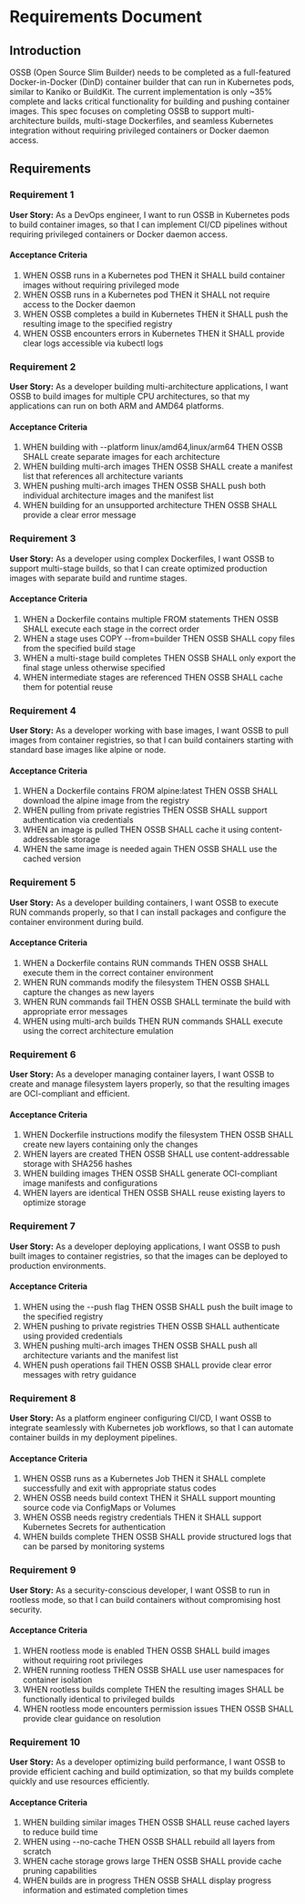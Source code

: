 # Requirements Document

## Introduction

OSSB (Open Source Slim Builder) needs to be completed as a full-featured Docker-in-Docker (DinD) container builder that can run in Kubernetes pods, similar to Kaniko or BuildKit. The current implementation is only ~35% complete and lacks critical functionality for building and pushing container images. This spec focuses on completing OSSB to support multi-architecture builds, multi-stage Dockerfiles, and seamless Kubernetes integration without requiring privileged containers or Docker daemon access.

## Requirements

### Requirement 1

**User Story:** As a DevOps engineer, I want to run OSSB in Kubernetes pods to build container images, so that I can implement CI/CD pipelines without requiring privileged containers or Docker daemon access.

#### Acceptance Criteria

1. WHEN OSSB runs in a Kubernetes pod THEN it SHALL build container images without requiring privileged mode
2. WHEN OSSB runs in a Kubernetes pod THEN it SHALL not require access to the Docker daemon
3. WHEN OSSB completes a build in Kubernetes THEN it SHALL push the resulting image to the specified registry
4. WHEN OSSB encounters errors in Kubernetes THEN it SHALL provide clear logs accessible via kubectl logs

### Requirement 2

**User Story:** As a developer building multi-architecture applications, I want OSSB to build images for multiple CPU architectures, so that my applications can run on both ARM and AMD64 platforms.

#### Acceptance Criteria

1. WHEN building with --platform linux/amd64,linux/arm64 THEN OSSB SHALL create separate images for each architecture
2. WHEN building multi-arch images THEN OSSB SHALL create a manifest list that references all architecture variants
3. WHEN pushing multi-arch images THEN OSSB SHALL push both individual architecture images and the manifest list
4. WHEN building for an unsupported architecture THEN OSSB SHALL provide a clear error message

### Requirement 3

**User Story:** As a developer using complex Dockerfiles, I want OSSB to support multi-stage builds, so that I can create optimized production images with separate build and runtime stages.

#### Acceptance Criteria

1. WHEN a Dockerfile contains multiple FROM statements THEN OSSB SHALL execute each stage in the correct order
2. WHEN a stage uses COPY --from=builder THEN OSSB SHALL copy files from the specified build stage
3. WHEN a multi-stage build completes THEN OSSB SHALL only export the final stage unless otherwise specified
4. WHEN intermediate stages are referenced THEN OSSB SHALL cache them for potential reuse

### Requirement 4

**User Story:** As a developer working with base images, I want OSSB to pull images from container registries, so that I can build containers starting with standard base images like alpine or node.

#### Acceptance Criteria

1. WHEN a Dockerfile contains FROM alpine:latest THEN OSSB SHALL download the alpine image from the registry
2. WHEN pulling from private registries THEN OSSB SHALL support authentication via credentials
3. WHEN an image is pulled THEN OSSB SHALL cache it using content-addressable storage
4. WHEN the same image is needed again THEN OSSB SHALL use the cached version

### Requirement 5

**User Story:** As a developer building containers, I want OSSB to execute RUN commands properly, so that I can install packages and configure the container environment during build.

#### Acceptance Criteria

1. WHEN a Dockerfile contains RUN commands THEN OSSB SHALL execute them in the correct container environment
2. WHEN RUN commands modify the filesystem THEN OSSB SHALL capture the changes as new layers
3. WHEN RUN commands fail THEN OSSB SHALL terminate the build with appropriate error messages
4. WHEN using multi-arch builds THEN RUN commands SHALL execute using the correct architecture emulation

### Requirement 6

**User Story:** As a developer managing container layers, I want OSSB to create and manage filesystem layers properly, so that the resulting images are OCI-compliant and efficient.

#### Acceptance Criteria

1. WHEN Dockerfile instructions modify the filesystem THEN OSSB SHALL create new layers containing only the changes
2. WHEN layers are created THEN OSSB SHALL use content-addressable storage with SHA256 hashes
3. WHEN building images THEN OSSB SHALL generate OCI-compliant image manifests and configurations
4. WHEN layers are identical THEN OSSB SHALL reuse existing layers to optimize storage

### Requirement 7

**User Story:** As a developer deploying applications, I want OSSB to push built images to container registries, so that the images can be deployed to production environments.

#### Acceptance Criteria

1. WHEN using the --push flag THEN OSSB SHALL push the built image to the specified registry
2. WHEN pushing to private registries THEN OSSB SHALL authenticate using provided credentials
3. WHEN pushing multi-arch images THEN OSSB SHALL push all architecture variants and the manifest list
4. WHEN push operations fail THEN OSSB SHALL provide clear error messages with retry guidance

### Requirement 8

**User Story:** As a platform engineer configuring CI/CD, I want OSSB to integrate seamlessly with Kubernetes job workflows, so that I can automate container builds in my deployment pipelines.

#### Acceptance Criteria

1. WHEN OSSB runs as a Kubernetes Job THEN it SHALL complete successfully and exit with appropriate status codes
2. WHEN OSSB needs build context THEN it SHALL support mounting source code via ConfigMaps or Volumes
3. WHEN OSSB needs registry credentials THEN it SHALL support Kubernetes Secrets for authentication
4. WHEN builds complete THEN OSSB SHALL provide structured logs that can be parsed by monitoring systems

### Requirement 9

**User Story:** As a security-conscious developer, I want OSSB to run in rootless mode, so that I can build containers without compromising host security.

#### Acceptance Criteria

1. WHEN rootless mode is enabled THEN OSSB SHALL build images without requiring root privileges
2. WHEN running rootless THEN OSSB SHALL use user namespaces for container isolation
3. WHEN rootless builds complete THEN the resulting images SHALL be functionally identical to privileged builds
4. WHEN rootless mode encounters permission issues THEN OSSB SHALL provide clear guidance on resolution

### Requirement 10

**User Story:** As a developer optimizing build performance, I want OSSB to provide efficient caching and build optimization, so that my builds complete quickly and use resources efficiently.

#### Acceptance Criteria

1. WHEN building similar images THEN OSSB SHALL reuse cached layers to reduce build time
2. WHEN using --no-cache THEN OSSB SHALL rebuild all layers from scratch
3. WHEN cache storage grows large THEN OSSB SHALL provide cache pruning capabilities
4. WHEN builds are in progress THEN OSSB SHALL display progress information and estimated completion times